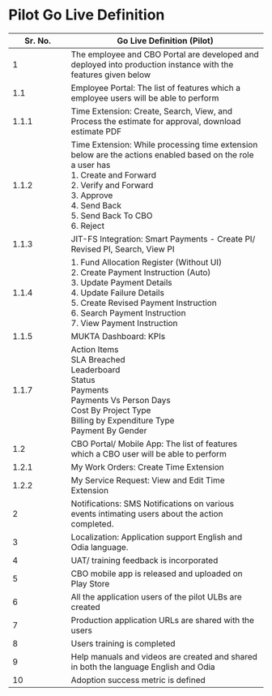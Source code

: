 # Pilot Go Live Definition

<table><thead><tr><th width="99.5">Sr. No.</th><th>Go Live Definition (Pilot)</th></tr></thead><tbody><tr><td>1</td><td>The employee and CBO Portal are developed and deployed into production instance with the features given below</td></tr><tr><td>1.1</td><td>Employee Portal: The list of features which a employee users will be able to perform</td></tr><tr><td>1.1.1</td><td>Time Extension: Create, Search, View, and Process the estimate for approval, download estimate PDF</td></tr><tr><td>1.1.2</td><td>Time Extension: While processing time extension below are the actions enabled based on the role a user has<br>1. Create and Forward<br>2. Verify and Forward<br>3. Approve<br>4. Send Back<br>5. Send Back To CBO<br>6. Reject</td></tr><tr><td>1.1.3</td><td>JIT-FS Integration: Smart Payments - Create PI/ Revised PI, Search, View PI</td></tr><tr><td>1.1.4</td><td>1. Fund Allocation Register (Without UI)<br>2. Create Payment Instruction (Auto)<br>3. Update Payment Details<br>4. Update Failure Details<br>5. Create Revised Payment Instruction<br>6. Search Payment Instruction<br>7. View Payment Instruction</td></tr><tr><td>1.1.5</td><td>MUKTA Dashboard: KPIs</td></tr><tr><td>1.1.7</td><td>Action Items<br>SLA Breached<br>Leaderboard<br>Status<br>Payments<br>Payments Vs Person Days<br>Cost By Project Type<br>Billing by Expenditure Type<br>Payment By Gender</td></tr><tr><td>1.2</td><td>CBO Portal/ Mobile App: The list of features which a CBO user will be able to perform</td></tr><tr><td>1.2.1</td><td>My Work Orders: Create Time Extension</td></tr><tr><td>1.2.2</td><td>My Service Request: View and Edit Time Extension</td></tr><tr><td>2</td><td>Notifications: SMS Notifications on various events intimating users about the action completed.</td></tr><tr><td>3</td><td>Localization: Application support English and Odia language.</td></tr><tr><td>4</td><td>UAT/ training feedback is incorporated</td></tr><tr><td>5</td><td>CBO mobile app is released and uploaded on Play Store</td></tr><tr><td>6</td><td>All the application users of the pilot ULBs are created</td></tr><tr><td>7</td><td>Production application URLs are shared with the users</td></tr><tr><td>8</td><td>Users training is completed</td></tr><tr><td>9</td><td>Help manuals and videos are created and shared in both the language English and Odia</td></tr><tr><td>10</td><td>Adoption success metric is defined</td></tr></tbody></table>

